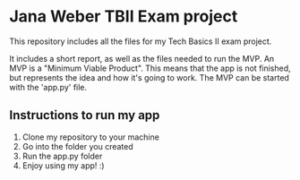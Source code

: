 # Jana Weber TBII Exam project

This repository includes all the files for my Tech Basics II exam project.

It includes a short report, as well as the files needed to run the MVP.
An MVP is a "Minimum Viable Product". This means that the app is not finished, but represents the idea and how it's going to work.
The MVP can be started with the 'app.py' file.

## Instructions to run my app
1. Clone my repository to your machine
2. Go into the folder you created
3. Run the app.py folder
4. Enjoy using my app! :)